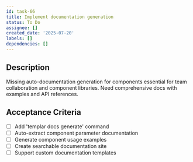 ```yaml
---
id: task-66
title: Implement documentation generation
status: To Do
assignee: []
created_date: '2025-07-20'
labels: []
dependencies: []
---
```


## Description

Missing auto-documentation generation for components essential for team collaboration and component libraries. Need comprehensive docs with examples and API references.

## Acceptance Criteria

- [ ] Add 'templar docs generate' command
- [ ] Auto-extract component parameter documentation
- [ ] Generate component usage examples
- [ ] Create searchable documentation site
- [ ] Support custom documentation templates
